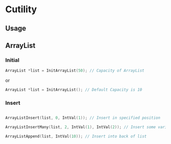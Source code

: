 # Cutility

## Usage

## ArrayList

### Initial

```C
ArrayList *list = InitArrayList(50); // Capacity of ArrayList
```

or

```C
ArrayList *list = InitArrayList(); // Default Capacity is 10
```

### Insert

```C

ArrayListInsert(list, 0, IntVal(1)); // Insert in specified position

ArrayListInsertMany(list, 2, IntVal(1), IntVal(2)); // Insert some variables

ArrayListAppend(list, IntVal(10)); // Insert into back of list
```


